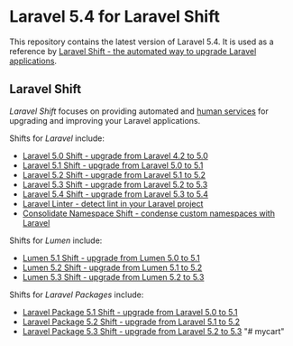 # Laravel 5.4 for Laravel Shift

This repository contains the latest version of Laravel 5.4. It is used as a reference by [Laravel Shift - the automated way to upgrade Laravel applications](https://laravelshift.com).

## Laravel Shift
*Laravel Shift* focuses on providing automated and [human services](https://laravelshift.com/human-services) for upgrading and improving your Laravel applications.

Shifts for *Laravel* include:

- [Laravel 5.0 Shift - upgrade from Laravel 4.2 to 5.0](https://laravelshift.com/upgrade-laravel-4.2-to-laravel-5.0)
- [Laravel 5.1 Shift - upgrade from Laravel 5.0 to 5.1](https://laravelshift.com/upgrade-laravel-5.0-to-laravel-5.1) 
- [Laravel 5.2 Shift - upgrade from Laravel 5.1 to 5.2](https://laravelshift.com/upgrade-laravel-5.1-to-laravel-5.2) 
- [Laravel 5.3 Shift - upgrade from Laravel 5.2 to 5.3](https://laravelshift.com/upgrade-laravel-5.2-to-laravel-5.3)
- [Laravel 5.4 Shift - upgrade from Laravel 5.3 to 5.4](https://laravelshift.com/upgrade-laravel-5.3-to-laravel-5.4)
- [Laravel Linter - detect lint in your Laravel project](https://laravelshift.com/laravel-linter) 
- [Consolidate Namespace Shift - condense custom namespaces with Laravel](https://laravelshift.com/laravel-consolidate-custom-namespaces)

Shifts for *Lumen* include:

- [Lumen 5.1 Shift - upgrade from Lumen 5.0 to 5.1](https://laravelshift.com/upgrade-lumen-5.0-to-lumen-5.1) 
- [Lumen 5.2 Shift - upgrade from Lumen 5.1 to 5.2](https://laravelshift.com/upgrade-lumen-5.1-to-lumen-5.2) 
- [Lumen 5.3 Shift - upgrade from Lumen 5.2 to 5.3](https://laravelshift.com/upgrade-lumen-5.2-to-lumen-5.3)

Shifts for *Laravel Packages* include:

- [Laravel Package 5.1 Shift - upgrade from Laravel 5.0 to 5.1](https://laravelshift.com/upgrade-laravel-package-5.0-to-5.1)
- [Laravel Package 5.2 Shift - upgrade from Laravel 5.1 to 5.2](https://laravelshift.com/upgrade-laravel-package-5.1-to-5.2)
- [Laravel Package 5.3 Shift - upgrade from Laravel 5.2 to 5.3](https://laravelshift.com/upgrade-laravel-package-5.2-to-5.3)
"# mycart" 
